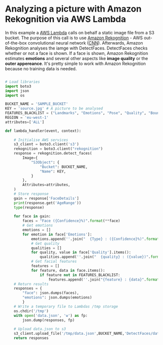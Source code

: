 # Analyzing a picture with Amazon Rekognition via AWS Lambda

In this example a [AWS Lambda]((https://github.com/Zirkonium88/AWS/blob/master/Lambda/DetectFaces/DetectFaces.py)) calls on behalf a static image file from a S3 bucket. The purpose of this call is to use [Amazon Rekognition](https://aws.amazon.com/rekognition/?nc1=h_ls) - AWS out-of-the-box convolutional neural network ([CNN](https://en.wikipedia.org/wiki/Convolutional_neural_network)). Afterwards, Amazon Rekognition analyses the iamge with DetectFaces. DetectFaces checks whether or not a face is shown. If a face is shown, Amazon Rekognition estimates **emotions** and several other aspects like **image quality** or the **outer appereance**. It's pretty simple to work with Amazon Rekognition because no training data is needed.

```python

# Load libraries
import boto3
import json
import os

BUCKET_NAME = 'SAMPLE_BUCKET'
KEY = 'source.jpg' # A picture to be analysed
FEATURES_BLACKLIST = ("Landmarks", "Emotions", "Pose", "Quality", "BoundingBox","Confidence")
REGION = 'eu-west-1'
attributes=['ALL']

def lambda_handler(event, context):
	
	# Initialise AWS services
	s3_client = boto3.client('s3')
	rekognition = boto3.client("rekognition")
	response = rekognition.detect_faces(
	    Image={
			"S3Object": {
				"Bucket": BUCKET_NAME,
				"Name": KEY,
			}
		},
	    Attributes=attributes,
	)
	# Store response
	gain = response['FaceDetails']
	print(response.get('AgeRange'))
	type(response)
	
	for face in gain:
		faces = "Face ({Confidence}%)".format(**face)
		# Get emotions
		emotions = []
		for emotion in face['Emotions']:
			emotions.append(''.join("  {Type} : ({Confidence}%)".format(**emotion)))
			# Get quality
			qualities = []
			for quality, value in face['Quality'].items():
				qualities.append(''.join("  {quality} : ({value})".format(quality=quality, value=value)))
			# Get facial features
			features = []
			for feature, data in face.items():
				if feature not in FEATURES_BLACKLIST:
					features.append(''.join("{feature} : {data}".format(feature=feature, data=data)))
	# Return results
	responses = {
        "face": json.dumps(faces),
        "emotions": json.dumps(emotions)
		}
	# Write a temporary file to Lambdas /tmp storage
	os.chdir('/tmp')
	with open('data.json', 'w') as fp:
		json.dump(responses, fp)
		
	# Upload data.json to s3
	s3_client.upload_file('/tmp/data.json',BUCKET_NAME,'DetectFaces/data.json')
	return responses

```




